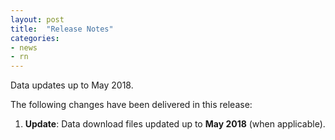 ```yaml
---
layout: post
title:  "Release Notes"
categories:
- news
- rn
---
```


Data updates up to May 2018.

The following changes have been delivered in this release:

1. **Update**: Data download files updated up to **May 2018** (when applicable).
